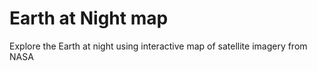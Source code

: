 # Earth at Night map
Explore the Earth at night using interactive map of satellite imagery from NASA


